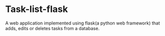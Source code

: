 # Task-list-flask
A web application implemented using flask(a python web framework) that adds, edits or deletes tasks from a database.
